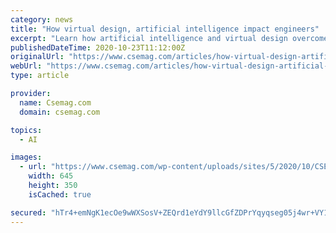 ```yaml
---
category: news
title: "How virtual design, artificial intelligence impact engineers"
excerpt: "Learn how artificial intelligence and virtual design overcome limitations in BIM. Understand how these innovations impact existing workflows. Identify the skill sets required to effectively use these emerging technologies. For decades, the architecture ..."
publishedDateTime: 2020-10-23T11:12:00Z
originalUrl: "https://www.csemag.com/articles/how-virtual-design-artificial-intelligence-impact-engineers/"
webUrl: "https://www.csemag.com/articles/how-virtual-design-artificial-intelligence-impact-engineers/"
type: article

provider:
  name: Csemag.com
  domain: csemag.com

topics:
  - AI

images:
  - url: "https://www.csemag.com/wp-content/uploads/sites/5/2020/10/CSE2010_MAG_FTECH_01-Slider.jpg"
    width: 645
    height: 350
    isCached: true

secured: "hTr4+emNgK1ecOe9wWXSosV+ZEQrd1eYdY9llcGfZDPrYqyqseg05j4wr+VY1jvS1gX9z3GZCMFXOAEY4QyqUPfFesvq+cX5naIcInYXUSwGzCG8iMo4l3itJygj3KPx8C+Ep7GJDlJezMB4s54C2gRYGT/alg3cFNpQtrmC6ao2L1IaXYk//mR1EArey9iYmEIvSWFsz7t0Akz3K2KSNhw2Yx+NBJ2JpfvlTy84D9yRrXw762kQKg20GJZy/biWd90TpU/mtKJKVmPHwMqBlGpCGl6Eq0N1LC5jO7ZX2C4XvjFSh3hiPvOWmHtM75gG2npHUjeIExx2RDDzK/2ET5yPijFZ8wen90r9dSYN3VY=;WuHqlpSFSgpG5JKfcFKIUw=="
---
```


